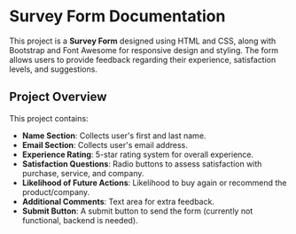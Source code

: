 # Survey Form Documentation

This project is a **Survey Form** designed using HTML and CSS, along with Bootstrap and Font Awesome for responsive design and styling. The form allows users to provide feedback regarding their experience, satisfaction levels, and suggestions.

## Project Overview

This project contains:
- **Name Section**: Collects user's first and last name.
- **Email Section**: Collects user's email address.
- **Experience Rating**: 5-star rating system for overall experience.
- **Satisfaction Questions**: Radio buttons to assess satisfaction with purchase, service, and company.
- **Likelihood of Future Actions**: Likelihood to buy again or recommend the product/company.
- **Additional Comments**: Text area for extra feedback.
- **Submit Button**: A submit button to send the form (currently not functional, backend is needed).
